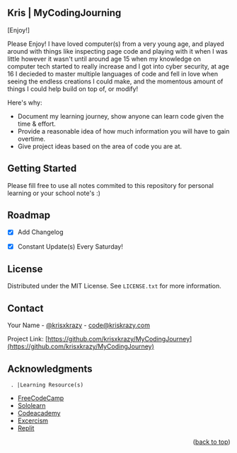 ## Kris | MyCodingJourning 
[Enjoy!]

Please Enjoy! I have loved computer(s) from a very young age, and played around with things like inspecting page code and playing with it when I was little however it wasn't until around age 15 when my knowledge on computer tech started to really increase and I got into cyber security, at age 16 I decieded to master multiple languages of code and fell in love when seeing the endless creations I could make, and the momentous amount of things I could help build on top of, or modify!

Here's why:
* Document my learning journey, show anyone can learn code given the time & effort.
* Provide a reasonable idea of how much information you will have to gain overtime.
* Give project ideas based on the area of code you are at.


<!-- GETTING STARTED -->
## Getting Started

Please fill free to use all notes commited to this repository for personal learning or your school note's :)

<!-- ROADMAP -->
## Roadmap

- [x] Add Changelog

* [x] Constant Update(s) Every Saturday!



## License

Distributed under the MIT License. See `LICENSE.txt` for more information.


## Contact

Your Name - [@krisxkrazy](https://twitter.com/krisxkrazy) - code@kriskrazy.com

Project Link: [https://github.com/krisxkrazy/MyCodingJourney](https://github.com/krisxkrazy/MyCodingJourney)


## Acknowledgments

     . |Learning Resource(s)

* [FreeCodeCamp](http://freecodecamp.org)
* [Sololearn](https://sololearn.com)
* [Codeacademy](https://codeacademy.com)
* [Excercism](https://excercism.org)
* [Replit](https://replit.com)


<p align="right">(<a href="#top">back to top</a>)</p>
